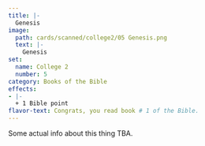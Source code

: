 ```yaml
---
title: |-
  Genesis
image: 
  path: cards/scanned/college2/05 Genesis.png
  text: |-
    Genesis
set:
  name: College 2
  number: 5
category: Books of the Bible
effects: 
- |-
  + 1 Bible point
flavor-text: Congrats, you read book # 1 of the Bible.
---
```

Some actual info about this thing TBA.
